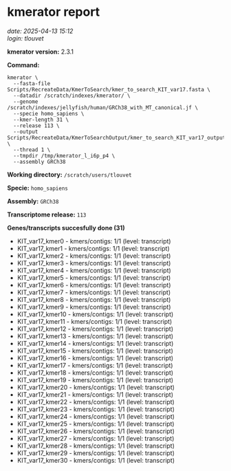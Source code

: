 # kmerator report
*date: 2025-04-13 15:12*  
*login: tlouvet*

**kmerator version:** 2.3.1

**Command:**

```
kmerator \
  --fasta-file Scripts/RecreateData/KmerToSearch/kmer_to_search_KIT_var17.fasta \
  --datadir /scratch/indexes/kmerator/ \
  --genome /scratch/indexes/jellyfish/human/GRCh38_with_MT_canonical.jf \
  --specie homo_sapiens \
  --kmer-length 31 \
  --release 113 \
  --output Scripts/RecreateData/KmerToSearchOutput/kmer_to_search_KIT_var17_output \
  --thread 1 \
  --tmpdir /tmp/kmerator_l_i6p_p4 \
  --assembly GRCh38
```

**Working directory:** `/scratch/users/tlouvet`

**Specie:** `homo_sapiens`

**Assembly:** `GRCh38`

**Transcriptome release:** `113`

**Genes/transcripts succesfully done (31)**

- KIT_var17_kmer0 - kmers/contigs: 1/1 (level: transcript)
- KIT_var17_kmer1 - kmers/contigs: 1/1 (level: transcript)
- KIT_var17_kmer2 - kmers/contigs: 1/1 (level: transcript)
- KIT_var17_kmer3 - kmers/contigs: 1/1 (level: transcript)
- KIT_var17_kmer4 - kmers/contigs: 1/1 (level: transcript)
- KIT_var17_kmer5 - kmers/contigs: 1/1 (level: transcript)
- KIT_var17_kmer6 - kmers/contigs: 1/1 (level: transcript)
- KIT_var17_kmer7 - kmers/contigs: 1/1 (level: transcript)
- KIT_var17_kmer8 - kmers/contigs: 1/1 (level: transcript)
- KIT_var17_kmer9 - kmers/contigs: 1/1 (level: transcript)
- KIT_var17_kmer10 - kmers/contigs: 1/1 (level: transcript)
- KIT_var17_kmer11 - kmers/contigs: 1/1 (level: transcript)
- KIT_var17_kmer12 - kmers/contigs: 1/1 (level: transcript)
- KIT_var17_kmer13 - kmers/contigs: 1/1 (level: transcript)
- KIT_var17_kmer14 - kmers/contigs: 1/1 (level: transcript)
- KIT_var17_kmer15 - kmers/contigs: 1/1 (level: transcript)
- KIT_var17_kmer16 - kmers/contigs: 1/1 (level: transcript)
- KIT_var17_kmer17 - kmers/contigs: 1/1 (level: transcript)
- KIT_var17_kmer18 - kmers/contigs: 1/1 (level: transcript)
- KIT_var17_kmer19 - kmers/contigs: 1/1 (level: transcript)
- KIT_var17_kmer20 - kmers/contigs: 1/1 (level: transcript)
- KIT_var17_kmer21 - kmers/contigs: 1/1 (level: transcript)
- KIT_var17_kmer22 - kmers/contigs: 1/1 (level: transcript)
- KIT_var17_kmer23 - kmers/contigs: 1/1 (level: transcript)
- KIT_var17_kmer24 - kmers/contigs: 1/1 (level: transcript)
- KIT_var17_kmer25 - kmers/contigs: 1/1 (level: transcript)
- KIT_var17_kmer26 - kmers/contigs: 1/1 (level: transcript)
- KIT_var17_kmer27 - kmers/contigs: 1/1 (level: transcript)
- KIT_var17_kmer28 - kmers/contigs: 1/1 (level: transcript)
- KIT_var17_kmer29 - kmers/contigs: 1/1 (level: transcript)
- KIT_var17_kmer30 - kmers/contigs: 1/1 (level: transcript)
